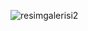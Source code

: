![resimgalerisi2](https://user-images.githubusercontent.com/101462384/228822439-96b7d078-fff8-45ea-9620-a8fa47c8546b.gif)

